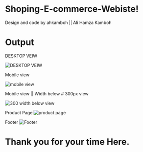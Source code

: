 # Shoping-E-commerce-Webiste! 
Design and code by ahkamboh || Ali Hamza Kamboh

# Output

 DESKTOP VEIW

![DESKTOP VEIW](https://github.com/ahkamboh/Shoping-E-commerce-Webiste/assets/123060177/0071ef86-2389-488f-a89e-df9b02ec38bc)

<!-- ![DESKTOP VEIW](https://user-images.githubusercontent.com/123060177/227790216-7156cf5f-1931-4736-b41c-a09a414865ee.png) -->

Mobile view

![mobile view](https://user-images.githubusercontent.com/123060177/227790570-3bb9e445-f482-4097-aa2c-4658d76013e4.png)

Mobile view || Width below # 300px view

![300 width below view](https://user-images.githubusercontent.com/123060177/227790595-e711ea0b-825d-4c90-a176-02e3647c8162.png)

Product Page 
![product page](https://user-images.githubusercontent.com/123060177/227790687-f886f575-c536-4830-82fc-7c82b7df15d9.png)

Footer
![Footer](https://user-images.githubusercontent.com/123060177/227790673-2f125c22-583a-4383-a8d2-d72ced6d60f5.png)

 # Thank you for your time Here.
